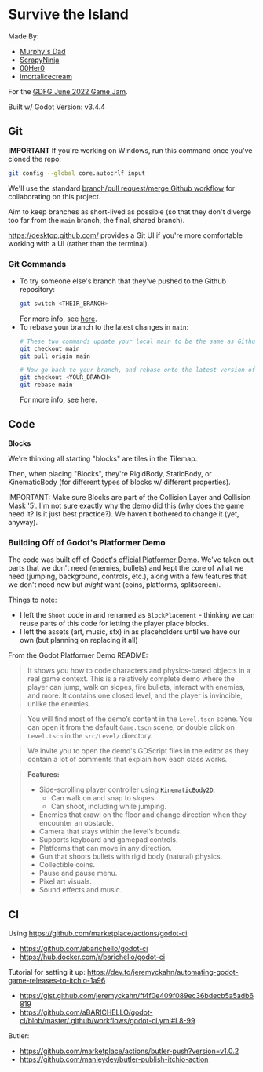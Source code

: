 # Survive the Island

Made By:
* [Murphy's Dad](https://murphysdad.itch.io/)
* [ScrapyNinja](https://scrapyninja.itch.io/)
* [00Her0](https://00her0.itch.io/)
* [imortalicecream](https://itch.io/profile/immortalicecream)

For the [GDFG June 2022 Game Jam](https://itch.io/jam/gdfgs-monthly-game-jam-17).

Built w/ Godot Version: v3.4.4

## Git
**IMPORTANT**
If you're working on Windows, run this command once you've cloned the repo:
```sh
git config --global core.autocrlf input
```

We'll use the standard [branch/pull request/merge Github workflow](https://docs.github.com/en/get-started/quickstart/github-flow) for collaborating on this project.

Aim to keep branches as short-lived as possible (so that they don't diverge too far from the `main` branch, the final, shared branch).

https://desktop.github.com/ provides a Git UI if you're more comfortable working with a UI (rather than the terminal).

### Git Commands
* To try someone else's branch that they've pushed to the Github repository:
    ```sh
    git switch <THEIR_BRANCH>
    ```
    For more info, see [here](https://stackoverflow.com/questions/9537392/git-fetch-remote-branch).
* To rebase your branch to the latest changes in `main`:
    ```sh
    # These two commands update your local main to be the same as Github's main branch
    git checkout main
    git pull origin main

    # Now go back to your branch, and rebase onto the latest version of main
    git checkout <YOUR_BRANCH>
    git rebase main
    ```
    For more info, see [here](https://stackoverflow.com/questions/3876977/update-git-branches-from-master).

## Code

**Blocks**

We're thinking all starting "blocks" are tiles in the Tilemap.

Then, when placing "Blocks", they're RigidBody, StaticBody, or KinematicBody (for different types of blocks w/ different properties).

IMPORTANT: Make sure Blocks are part of the Collision Layer and Collision Mask '5'. I'm not sure exactly why the demo did this (why does the game need it? Is it just best practice?). We haven't bothered to change it (yet, anyway).


### Building Off of Godot's Platformer Demo
The code was built off of [Godot's official Platformer Demo](https://godotengine.org/asset-library/asset/120). We've taken out parts that we don't need (enemies, bullets) and kept the core of what we need (jumping, background, controls, etc.), along with a few features that we don't need now but _might_ want (coins, platforms, splitscreen).

Things to note:
* I left the `Shoot` code in and renamed as `BlockPlacement` - thinking we can reuse parts of this code for letting the player place blocks.
* I left the assets (art, music, sfx) in as placeholders until we have our own (but planning on replacing it all)

From the Godot Platformer Demo README: 
> It shows you how to code characters and physics-based objects
in a real game context. This is a relatively complete demo
where the player can jump, walk on slopes, fire bullets,
interact with enemies, and more. It contains one closed
level, and the player is invincible, unlike the enemies.

> You will find most of the demo’s content in the `Level.tscn` scene.
You can open it from the default `Game.tscn` scene, or double
click on `Level.tscn` in the `src/Level/` directory.

> We invite you to open the demo's GDScript files in the editor as
they contain a lot of comments that explain how each class works.

> **Features:**
> - Side-scrolling player controller using [`KinematicBody2D`](https://docs.godotengine.org/en/latest/classes/class_kinematicbody2d.html).
>     - Can walk on and snap to slopes.
>     - Can shoot, including while jumping.
> - Enemies that crawl on the floor and change direction when they encounter an obstacle.
> - Camera that stays within the level’s bounds.
> - Supports keyboard and gamepad controls.
> - Platforms that can move in any direction.
> - Gun that shoots bullets with rigid body (natural) physics.
> - Collectible coins.
> - Pause and pause menu.
> - Pixel art visuals.
> - Sound effects and music.

## CI
Using https://github.com/marketplace/actions/godot-ci
* https://github.com/abarichello/godot-ci 
* https://hub.docker.com/r/barichello/godot-ci


Tutorial for setting it up: https://dev.to/jeremyckahn/automating-godot-game-releases-to-itchio-1a96 
* https://gist.github.com/jeremyckahn/ff4f0e409f089ec36bdecb5a5adb6819
* https://github.com/aBARICHELLO/godot-ci/blob/master/.github/workflows/godot-ci.yml#L8-99

Butler:
* https://github.com/marketplace/actions/butler-push?version=v1.0.2
* https://github.com/manleydev/butler-publish-itchio-action